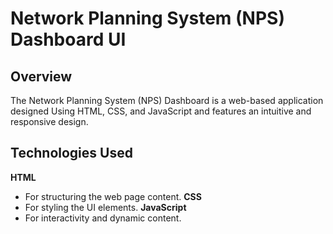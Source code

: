 # Network Planning System (NPS) Dashboard UI

## Overview
The Network Planning System (NPS) Dashboard is a web-based application designed Using HTML, CSS, and JavaScript and features an intuitive and responsive design.

## Technologies Used
**HTML** 
  - For structuring the web page content.
**CSS**
  - For styling the UI elements.
**JavaScript**
  - For interactivity and dynamic content.
